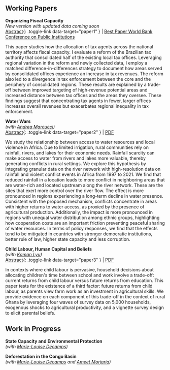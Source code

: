 ## Working Papers

**Organizing Fiscal Capacity**  
*New version with updated data coming soon*  
[Abstract](#){: .toggle-link data-target="paper1" } | [Best Paper World Bank Conference on Public Institutions](https://www.worldbank.org/en/events/2024/06/28/world-bank-conference-public-institutions-enabling-the-private-sector)

<div id="paper1" class="abstract">
This paper studies how the allocation of tax agents across the national territory affects fiscal capacity. I evaluate a reform of the Brazilian tax authority that consolidated half of the existing local tax offices. Leveraging regional variation in the reform and newly collected data, I employ a matched difference-in-differences strategy to document how areas served by consolidated offices experience an increase in tax revenues. The reform also led to a divergence in tax enforcement between the core and the periphery of consolidated regions. These results are explained by a trade-off between improved targeting of high-revenue potential areas and increased distance between tax offices and the areas they oversee. These findings suggest that concentrating tax agents in fewer, larger offices increases overall revenues but exacerbates regional inequality in tax enforcement.
</div>

**Water Wars**   
*(with [Andrea Marcucci](https://sites.google.com/view/andremarcucci/home))*  
[Abstract](#){: .toggle-link data-target="paper2" } | [PDF](/assets/pdf/water_wars.pdf)

<div id="paper2" class="abstract">
We study the relationship between access to water resources and local violence in Africa. Due to limited irrigation, rural communities rely on rainfall, rivers, and lakes for their economic needs. Rainfall scarcity can make access to water from rivers and lakes more valuable, thereby generating conflicts in rural settings. We explore this hypothesis by integrating granular data on the river network with high-resolution data on rainfall and violent conflict events in Africa from 1997 to 2021. We find that reduced rainfall in a location leads to more conflict in neighboring areas that are water-rich and located upstream along the river network. These are the sites that exert more control over the river flow. The effect is more pronounced in regions experiencing a long-term decline in water presence. Consistent with the proposed mechanism, conflicts concentrate in areas with higher returns to water access, as proxied by the presence of agricultural production. Additionally, the impact is more pronounced in regions with unequal water distribution among ethnic groups, highlighting how cooperation costs are an important friction preventing peaceful sharing of water resources. In terms of policy responses, we find that the effects tend to be mitigated in countries with stronger democratic institutions, better rule of law, higher state capacity and less corruption.
</div>

**Child Labour, Human Capital and Beliefs**  
*(with [Kaman Lyu](https://sites.northwestern.edu/kamanlyu/))*  
[Abstract](#){: .toggle-link data-target="paper3" } | [PDF](/assets/pdf/child_labour_beliefs.pdf)

<div id="paper3" class="abstract">
In contexts where child labour is pervasive, household decisions about allocating children's time between school and work involve a trade-off: current returns from child labour versus future returns from education. This paper tests for the existence of a third factor: future returns from child labour, as parents view farm work as an investment in agricultural skills. We provide evidence on each component of this trade-off in the context of rural Ghana by leveraging four waves of survey data on 5,000 households, exogenous shocks to agricultural productivity, and a vignette survey design to elicit parental beliefs.
</div>

<!-- --- -->

## Work in Progress

**State Capacity and Environmental Protection**  
*(with [Marie-Louise Décamps](https://sites.google.com/view/mstelman))*  
<!-- [Abstract](#){: .toggle-link data-target="paper4" }

<div id="paper4" class="abstract">
Policies against deforestation are crucial for fighting climate change. This paper examines how the governance of environmental agencies affects the effectiveness of these policies. In the context of Brazil, we compile a novel dataset that integrates satellite land use data, administrative data on the environmental agency organization and on agents' career, and enforcement activities. With the findings of this paper, we aim to uncover how governance reforms influence enforcement capacity and shape farmers' land use decisions, contributing to our understanding of how state capacity affects environmental conservation.
</div> --- -->

**Deforestation in the Congo Basin**  
*(with [Marie-Louise Décamps](https://sites.google.com/view/mstelman) and [Ameet Morjaria](https://sites.google.com/site/ameetmorjaria))*  
<!-- [Abstract](#){: .toggle-link data-target="paper5" } --- -->